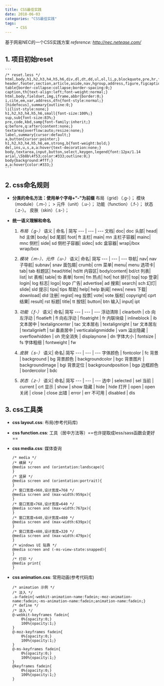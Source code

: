 ```yaml
---
title: CSS最佳实践
date: 2018-06-03
categories: "CSS最佳实践"
tags: 
     - CSS
---
```

基于网易NEC的一个CSS实践方案
*reference: http://nec.netease.com/*

## 1. 项目初始reset
    ```
    /* reset.less */
    html,body,h1,h2,h3,h4,h5,h6,div,dl,dt,dd,ul,ol,li,p,blockquote,pre,hr,figure,table,caption,th,td,form,fieldset,legend,input,button,textarea,menu{margin:0;padding:0;}
    header,footer,section,article,aside,nav,hgroup,address,figure,figcaption,menu,details{display:block;}
    table{border-collapse:collapse;border-spacing:0;}
    caption,th{text-align:left;font-weight:normal;}
    html,body,fieldset,img,iframe,abbr{border:0;}
    i,cite,em,var,address,dfn{font-style:normal;}
    [hidefocus],summary{outline:0;}
    li{list-style:none;}
    h1,h2,h3,h4,h5,h6,small{font-size:100%;}
    sup,sub{font-size:83%;}
    pre,code,kbd,samp{font-family:inherit;}
    q:before,q:after{content:none;}
    textarea{overflow:auto;resize:none;}
    label,summary{cursor:default;}
    a,button{cursor:pointer;}
    h1,h2,h3,h4,h5,h6,em,strong,b{font-weight:bold;}
    del,ins,u,s,a,a:hover{text-decoration:none;}
    body,textarea,input,button,select,keygen,legend{font:12px/1.14 arial,\5b8b\4f53;color:#333;outline:0;}
    body{background:#fff;}
    a,a:hover{color:#333;}
    ```
<!-- more -->

## 2. css命名规则

- **分类的命名方法：使用单个字母+"-"为前缀**
布局（grid）（.g-）；
模块（module）（.m-）； >  元件（unit）（.u-）；
功能（function）（.f-）；
状态（.z-）。
皮肤（skin）（.s-）；

- **统一语义理解和命名**

    1. *布局（.g-）*
        语义 | 命名 | 简写
        --- | --- | ---
        文档|	doc|	   doc
        头部|	head|	hd
        主体|	body|	bd
        尾部|	foot|	ft
        主栏|	main|	mn
        主栏子容器|	mainc|	mnc
        侧栏|	side|	sd
        侧栏子容器|	sidec|	sdc
        盒容器|	wrap|/box	wrap/box

    2. *模块（.m-）、元件（.u-）*
        语义|	命名|	简写
        --- | --- | ---
        导航|	nav|	nav
        子导航|	subnav|	snav
        面包屑|	crumb|	crm
        菜单|	menu|	menu
        选项卡|	tab|	tab
        标题区|	head/title|	hd/tt
        内容区|	body/content|	bd/ct
        列表|	list|	lst
        表格|	table|	tb
        表单|	form|	fm
        热点|	hot|	hot
        排行|	top|	top
        登录|	login|	log
        标志|	logo|	logo
        广告|	advertise|	ad
        搜索|	search|	sch
        幻灯|	slide|	sld
        提示|	tips|	tips
        帮助|	help|	help
        新闻|	news|	news
        下载|	download|	dld
        注册|	regist|	reg
        投票|	vote|	vote
        版权|	copyright|	cprt
        结果|	result|	rst
        标题|	title|	tt
        按钮|	button|	btn
        输入|	input|	ipt

    3. *功能（.f-）*
        语义|	命名|	简写
        --- | --- | ---
        浮动清除 |	clearboth |	cb
        向左浮动 |	floatleft |	fl
        向右浮动 |	floatright |	fr
        内联块级 |	inlineblock |	ib
        文本居中 |	textaligncenter |	tac
        文本居右 |	textalignright |	tar
        文本居左 |	textalignleft |	tal
        垂直居中 |	verticalalignmiddle |	vam
        溢出隐藏 |	overflowhidden |	oh
        完全消失 |	displaynone |	dn
        字体大小 |	fontsize |	fs
        字体粗细 |	fontweight |	fw

    4. *皮肤（.s-）*
        语义|	命名|	简写
        --- | --- | ---
        字体颜色 |	fontcolor |	fc
        背景 |	background |	bg
        背景颜色 |	backgroundcolor |	bgc
        背景图片 |	backgroundimage |	bgi
        背景定位 |	backgroundposition |	bgp
        边框颜色 |	bordercolor |	bdc

    5. *状态（.z-）*
        语义|	命名|	简写
        --- | --- | ---
        选中 |	selected |	sel
        当前 |	current |	crt
        显示 |	show |	show
        隐藏 |	hide |	hide
        打开 |	open |	open
        关闭 |	close |	close
        出错 |	error |	err
        不可用 |	disabled |	dis


## 3. css工具类

- **css layout.css**: 布局(参考代码库)

- **css function.css**: 工具（居中方法等）==也许提取成less/sass函数会更好==

- **css media.css**: 媒体查询
    ```
    /* media */
    /* 横屏 */
    @media screen and (orientation:landscape){
    }
    /* 竖屏 */
    @media screen and (orientation:portrait){
    }
    /* 窗口宽度<960,设计宽度=768 */
    @media screen and (max-width:959px){
    }
    /* 窗口宽度<768,设计宽度=640 */
    @media screen and (max-width:767px){
    }
    /* 窗口宽度<640,设计宽度=480 */
    @media screen and (max-width:639px){
    }
    /* 窗口宽度<480,设计宽度=320 */
    @media screen and (max-width:479px){
    }
    /* windows UI 贴靠 */
    @media screen and (-ms-view-state:snapped){
    }
    /* 打印 */
    @media print{
    }
    ```
- **css animation.css**: 常用动画(参考代码库)
    ```
    /* animation 示例 */
    /* 淡入 */
    .a-fadein{-webkit-animation-name:fadein;-moz-animation-name:fadein;-ms-animation-name:fadein;animation-name:fadein;}
    /* define */
    /* 淡入 */
    @-webkit-keyframes fadein{
        0%{opacity:0;}
        100%{opacity:1;}
    }
    @-moz-keyframes fadein{
        0%{opacity:0;}
        100%{opacity:1;}
    }
    @-ms-keyframes fadein{
        0%{opacity:0;}
        100%{opacity:1;}
    }
    @keyframes fadein{
        0%{opacity:0;}
        100%{opacity:1;}
    }
    ```